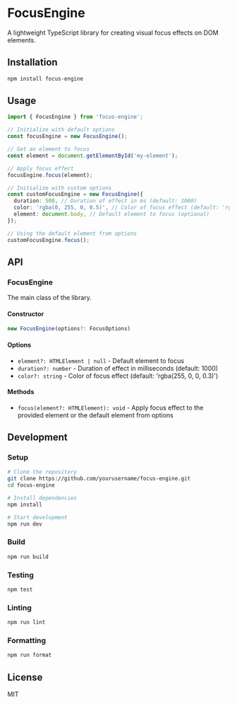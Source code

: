 # FocusEngine

A lightweight TypeScript library for creating visual focus effects on DOM elements.

## Installation

```bash
npm install focus-engine
```

## Usage

```typescript
import { FocusEngine } from 'focus-engine';

// Initialize with default options
const focusEngine = new FocusEngine();

// Get an element to focus
const element = document.getElementById('my-element');

// Apply focus effect
focusEngine.focus(element);

// Initialize with custom options
const customFocusEngine = new FocusEngine({
  duration: 500, // Duration of effect in ms (default: 1000)
  color: 'rgba(0, 255, 0, 0.5)', // Color of focus effect (default: 'rgba(255, 0, 0, 0.3)')
  element: document.body, // Default element to focus (optional)
});

// Using the default element from options
customFocusEngine.focus();
```

## API

### FocusEngine

The main class of the library.

#### Constructor

```typescript
new FocusEngine(options?: FocusOptions)
```

#### Options

- `element?: HTMLElement | null` - Default element to focus
- `duration?: number` - Duration of effect in milliseconds (default: 1000)
- `color?: string` - Color of focus effect (default: 'rgba(255, 0, 0, 0.3)')

#### Methods

- `focus(element?: HTMLElement): void` - Apply focus effect to the provided element or the default element from options

## Development

### Setup

```bash
# Clone the repository
git clone https://github.com/yourusername/focus-engine.git
cd focus-engine

# Install dependencies
npm install

# Start development
npm run dev
```

### Build

```bash
npm run build
```

### Testing

```bash
npm test
```

### Linting

```bash
npm run lint
```

### Formatting

```bash
npm run format
```

## License

MIT
